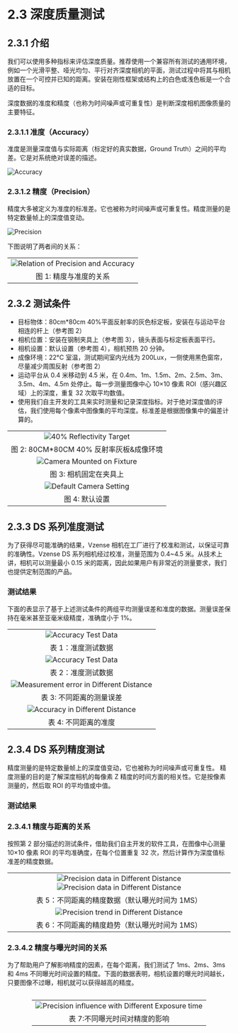 # 2.3 深度质量测试

## 2.3.1 介绍

我们可以使用多种指标来评估深度质量。推荐使用一个兼容所有测试的通用环境，例如一个光滑平整、哑光均匀、平行对齐深度相机的平面，测试过程中将其与相机放置在一个可控并已知的距离。安装在刚性框架或结构上的白色或浅色板是一个合适的目标。

深度数据的准度和精度（也称为时间噪声或可重复性）是判断深度相机图像质量的主要特征。

### 2.3.1.1 **准度（Accuracy）**

准度是测量深度值与实际距离（标定好的真实数据，Ground Truth）之间的平均差。它是对系统绝对误差的描述。

![Accuracy](pic/Accuracy.png)

### 2.3.1.2 **精度（Precision）**

精度大多被定义为准度的标准差。它也被称为时间噪声或可重复性。精度测量的是特定数量帧上的深度值变动。

![Precision](pic/Precision.png)

下图说明了两者间的关系：

|                                                                                     |
| :---------------------------------------------------------------------------------: |
| ![Relation of Precision and Accuracy](<pic/Relation of Precision and Accuracy.png>) |
|                               图 1: 精度与准度的关系                                |

## 2.3.2 测试条件

- 目标物体：80cm\*80cm 40%平面反射率的灰色标定板，安装在与运动平台相连的杆上（参考图 2）
- 相机位置：安装在钢制夹具上（参考图 3），镜头表面与标定板表面平行。
- 相机设置：默认设置（参考图 4），相机预热 20 分钟。
- 成像环境：22°C 室温，测试期间室内光线为 200Lux，一侧使用黑色窗帘，尽量减少周围反射（参考图 2）
- 运动平台从 0.4 米移动到 4.5 米，在 0.4m、1m、1.5m、2m、2.5m、3m、3.5m、4m、4.5m 处停止。每一步测量图像中心 10×10 像素 ROI（感兴趣区域）上的深度，重复 32 次取平均数值。
- 使用我们自主开发的工具来实时测量和记录深度指标。对于绝对深度值的评估，我们使用每个像素中图像集的平均深度。标准差是根据图像集中的偏差计算的。

|                                                                   |
| :---------------------------------------------------------------: |
|   ![40% Reflectivity Target](<pic/40 Reflectivity Target.png>)    |
|             图 2: 80CM\*80CM 40% 反射率灰板&成像环境              |
| ![Camera Mounted on Fixture](<pic/Camera Mounted on Fixture.png>) |
|                      图 3: 相机固定在夹具上                       |
|    ![Default Camera Setting](<pic/Default Camera Setting.png>)    |
|                          图 4: 默认设置                           |

## 2.3.3 DS 系列准度测试

为了获得尽可能准确的结果，Vzense 相机在工厂进行了校准和测试，以保证可靠的准确性。Vzense DS 系列相机经过校准，测量范围为 0.4\~4.5 米。从技术上讲，相机可以测量最小 0.15 米的距离，因此如果用户有非常近的测量要求，我们也提供定制范围的产品。

### 测试结果

下面的表显示了基于上述测试条件的两组平均测量误差和准度的数据。测量误差保持在毫米甚至亚毫米级精度，准确度小于 1%。

|                                                                                               |
| :-------------------------------------------------------------------------------------------: |
|                     ![Accuracy Test Data](<pic/Accuracy Test Data1.png>)                      |
|                                      表 1：准度测试数据                                       |
|                     ![Accuracy Test Data](<pic/Accuracy Test Data2.png>)                      |
|                                      表 2：准度测试数据                                       |
| ![Measurement error in Different Distance](<pic/Measurement error in Different Distance.png>) |
|                                   表 3: 不同距离的测量误差                                    |
|          ![Accuracy in Different Distance](<pic/Accuracy in Different Distance.png>)          |
|                                     表 4: 不同距离的准度                                      |

## 2.3.4 DS 系列精度测试

精度测量的是特定数量帧上的深度值变动，它也被称为时间噪声或可重复性。 精度测量的目的是了解深度相机的每像素 Z 精度的时间方面的相关性。它是按像素测量的，然后取 ROI 的平均值或中值。

### 测试结果

### 2.3.4.1 精度与距离的关系

按照第 2 部分描述的测试条件，借助我们自主开发的软件工具，在图像中心测量 10×10 像素 ROI 的平均准确度，在每个位置重复 32 次，然后计算作为深度值标准差的精度数据。

|                                                                                                                                                                                   |
| :-------------------------------------------------------------------------------------------------------------------------------------------------------------------------------: |
| ![Precision data in Different Distance](<pic/Precision data in Different Distance1.png>) ![Precision data in Different Distance](<pic/Precision data in Different Distance2.png>) |
|                                                                  表 5：不同距离的精度数据（默认曝光时间为 1MS）                                                                   |
|                                             ![Precision trend in Different Distance](<pic/Precision trend in Different Distance.png>)                                             |
|                                                                  表 6：不同距离的精度趋势（默认曝光时间为 1MS）                                                                   |

### 2.3.4.2 精度与曝光时间的关系

为了帮助用户了解影响精度的因素，在每个距离，我们测试了 1ms、2ms、3ms 和 4ms 不同曝光时间设置的精度。下面的数据表明，相机设置的曝光时间越长，只要图像不过曝，相机就可以获得越高的精度。

<div class="center">

|                                                                                                                 |
| :-------------------------------------------------------------------------------------------------------------: |
| ![Precision influence with Different Exposure time](<pic/Precision influence with Different Exposure time.png>) |
|                                          表 7:不同曝光时间对精度的影响                                          |

</div>

<style>
.center
{
  width: auto;
  display: table;
  margin-left: auto;
  margin-right: auto;
}
</style>
